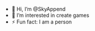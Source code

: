 - 👋 Hi, I’m @SkyAppend
- 👀 I’m interested in create games
- ⚡ Fun fact: I am a person

<!---
SkyAppend/SkyAppend is a ✨ special ✨ repository because its `README.md` (this file) appears on your GitHub profile.
You can click the Preview link to take a look at your changes.
--->
